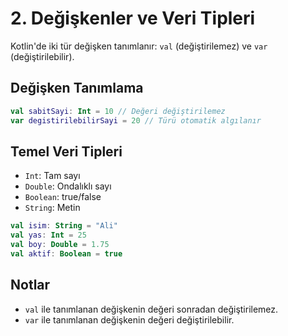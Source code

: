 # 2. Değişkenler ve Veri Tipleri

Kotlin'de iki tür değişken tanımlanır: `val` (değiştirilemez) ve `var` (değiştirilebilir).

## Değişken Tanımlama
```kotlin
val sabitSayi: Int = 10 // Değeri değiştirilemez
var degistirilebilirSayi = 20 // Türü otomatik algılanır
```

## Temel Veri Tipleri
- `Int`: Tam sayı
- `Double`: Ondalıklı sayı
- `Boolean`: true/false
- `String`: Metin

```kotlin
val isim: String = "Ali"
val yas: Int = 25
val boy: Double = 1.75
val aktif: Boolean = true
```

## Notlar
- `val` ile tanımlanan değişkenin değeri sonradan değiştirilemez.
- `var` ile tanımlanan değişkenin değeri değiştirilebilir. 